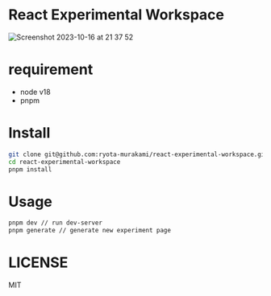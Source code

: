 # React Experimental Workspace

![Screenshot 2023-10-16 at 21 37 52](https://github.com/ryota-murakami/react-experimental-workspace/assets/5501268/38f5424b-0681-456b-8c24-ec882b136b52)

# requirement

- node v18
- pnpm

# Install

```bash
git clone git@github.com:ryota-murakami/react-experimental-workspace.git
cd react-experimental-workspace
pnpm install
```

# Usage

```bash
pnpm dev // run dev-server
pnpm generate // generate new experiment page
```

# LICENSE

MIT
